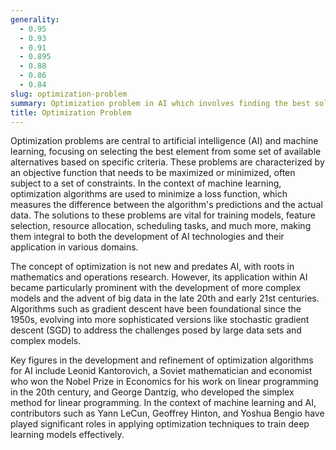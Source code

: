 ```yaml
---
generality:
  - 0.95
  - 0.93
  - 0.91
  - 0.895
  - 0.88
  - 0.86
  - 0.84
slug: optimization-problem
summary: Optimization problem in AI which involves finding the best solution from all feasible solutions, given a set of constraints and an objective to achieve or optimize.
title: Optimization Problem
---
```


Optimization problems are central to artificial intelligence (AI) and machine learning, focusing on selecting the best element from some set of available alternatives based on specific criteria. These problems are characterized by an objective function that needs to be maximized or minimized, often subject to a set of constraints. In the context of machine learning, optimization algorithms are used to minimize a loss function, which measures the difference between the algorithm's predictions and the actual data. The solutions to these problems are vital for training models, feature selection, resource allocation, scheduling tasks, and much more, making them integral to both the development of AI technologies and their application in various domains.

The concept of optimization is not new and predates AI, with roots in mathematics and operations research. However, its application within AI became particularly prominent with the development of more complex models and the advent of big data in the late 20th and early 21st centuries. Algorithms such as gradient descent have been foundational since the 1950s, evolving into more sophisticated versions like stochastic gradient descent (SGD) to address the challenges posed by large data sets and complex models.

Key figures in the development and refinement of optimization algorithms for AI include Leonid Kantorovich, a Soviet mathematician and economist who won the Nobel Prize in Economics for his work on linear programming in the 20th century, and George Dantzig, who developed the simplex method for linear programming. In the context of machine learning and AI, contributors such as Yann LeCun, Geoffrey Hinton, and Yoshua Bengio have played significant roles in applying optimization techniques to train deep learning models effectively.
